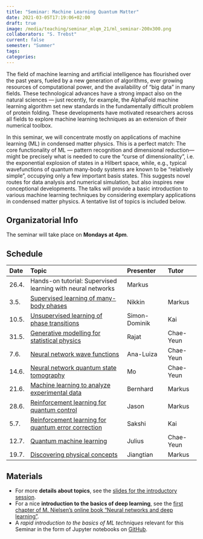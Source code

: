 ```yaml
---
title: "Seminar: Machine Learning Quantum Matter"
date: 2021-03-05T17:19:06+02:00
draft: true
image: /media/teaching/seminar_mlqm_21/ml_seminar-200x300.png
collaborators: "S. Trebst"
current: false
semester: "Summer"
tags:
categories:
---
```


The field of machine learning and artificial intelligence has flourished over the past years, fueled by a new generation of algorithms, ever growing resources of computational power, and the availability of “big data” in many fields. These technological advances have a strong impact also on the natural sciences — just recently, for example, the AlphaFold machine learning algorithm set new standards in the fundamentally difficult problem of protein folding. These developments have motivated researchers across all fields to explore machine learning techniques as an extension of their numerical toolbox.

In this seminar, we will concentrate mostly on applications of machine learning (ML) in condensed matter physics. This is a perfect match: The core functionality of ML — pattern recognition and dimensional reduction— might be precisely what is needed to cure the “curse of dimensionality”, i.e. the exponential explosion of states in a Hilbert space, while, e.g., typical wavefunctions of quantum many-body systems are known to be “relatively simple”, occupying only a few important basis states. This suggests novel routes for data analysis and numerical simulation, but also inspires new conceptional developments. The talks will provide a basic introduction to various machine learning techniques by considering exemplary applications in condensed matter physics. A tentative list of topics is included below.

## Organizatorial Info

The seminar will take place on **Mondays at 4pm**.

## Schedule

|Date|Topic|Presenter|Tutor|
|:----|:-----|:---------|:-----|
|26.4.|Hands-on tutorial: Supervised learning with neural networks|Markus||
|3.5.|[Supervised learning of many-body phases](/media/teaching/seminar_mlqm_21/talk01.pdf)|Nikkin|Markus|
|10.5.|[Unsupervised learning of phase transitions](/media/teaching/seminar_mlqm_21/talk02.pdf)|Simon-Dominik|Kai|
|31.5.|[Generative modelling for statistical physics](/media/teaching/seminar_mlqm_21/talk04.pdf)|Rajat|Chae-Yeun|
|7.6.|[Neural network wave functions](/media/teaching/seminar_mlqm_21/talk05.pdf)|Ana-Luiza|Chae-Yeun|
|14.6.|[Neural network quantum state tomography](/media/teaching/seminar_mlqm_21/talk06.pdf)|Mo|Chae-Yeun|
|21.6.|[Machine learning to analyze experimental data](/media/teaching/seminar_mlqm_21/talk07.pdf)|Bernhard|Markus|
|28.6.|[Reinforcement learning for quantum control](/media/teaching/seminar_mlqm_21/talk08.pdf)|Jason|Markus|
|5.7.|[Reinforcement learning for quantum error correction](/media/teaching/seminar_mlqm_21/talk09.pdf)|Sakshi|Kai|
|12.7.|[Quantum machine learning](/media/teaching/seminar_mlqm_21/talk10.pdf)|Julius|Chae-Yeun|
|19.7.|[Discovering physical concepts](/media/teaching/seminar_mlqm_21/talk11.pdf)|Jiangtian|Markus|

## Materials
* For more **details about topics**, see the [slides for the introductory session](/media/teaching/seminar_mlqm_21/ml_seminar_intro.pdf).
* For a nice **introduction to the basics of deep learning**, see the [first chapter of M. Nielsen’s online book “Neural networks and deep learning”](http://neuralnetworksanddeeplearning.com/chap1.html).
* A *rapid introduction to the basics of ML techniques* relevant for this Seminar in the form of Jupyter notebooks on [GitHub](https://github.com/markusschmitt/ml_rapid_tutorial).